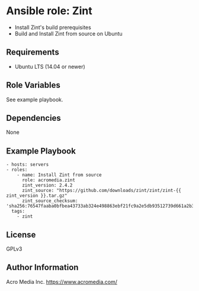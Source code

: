 # Ansible role: Zint

- Install Zint's build prerequisites
- Build and Install Zint from source on Ubuntu

## Requirements

* Ubuntu LTS (14.04 or newer)

## Role Variables

See example playbook.

## Dependencies

None

## Example Playbook

    - hosts: servers
    - roles:
        - name: Install Zint from source
          role: acromedia.zint
          zint_version: 2.4.2
          zint_source: "https://github.com/downloads/zint/zint/zint-{{ zint_version }}.tar.gz"
          zint_source_checksum: 'sha256:76547faaba0bfbea43733ab324e498863ebf21fc9a2e5db93512739d661a2b3a'
      tags:
        - zint

## License

GPLv3

## Author Information

Acro Media Inc.
https://www.acromedia.com/
